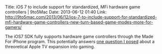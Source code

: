 Title: iOS 7 to include support for standardized, MFi hardware game controllers | 9to5Mac
Date: 2013-06-12 01:40
Link: http://9to5mac.com/2013/06/12/ios-7-to-include-support-for-standardized-mfi-hardware-game-controllers-new-turn-based-game-modes-more-for-gamers/

The iOS7 SDK fully supports hardware game controllers through the Made For iPhone program. This potentially answers [one question I posed](http://mattmart.in/post/gaming-and-the-apple-tv) about a threoretical Apple TV expansion into gaming.